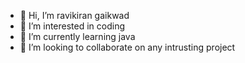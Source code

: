 - 👋 Hi, I’m ravikiran gaikwad
- 👀 I’m interested in coding
- 🌱 I’m currently learning java
- 💞️ I’m looking to collaborate on any intrusting project 


<!---
 ravikiran-gaikwad/portflio is a ✨ special ✨ repository because its `README.md` (this file) appears on your GitHub profile.
You can click the Preview link to take a look at your changes.
--->
